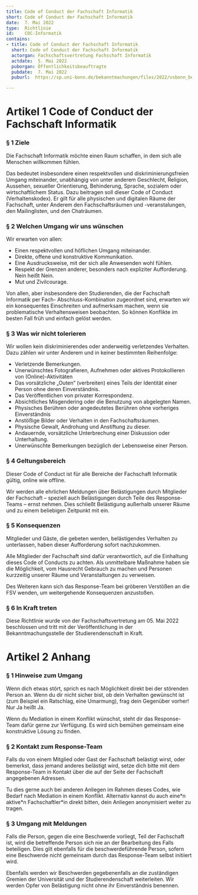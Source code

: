 ```yaml
---
title: Code of Conduct der Fachschaft Informatik
short: Code of Conduct der Fachschaft Informatik
date:  7. Mai 2022
type:  Richtlinie
id:    COC-Informatik
contains:
- title: Code of Conduct der Fachschaft Informatik
  short: Code of Conduct der Fachschaft Informatik
  actorgan: Fachschaftsvertretung Fachschaft Informatik
  actdate:  5. Mai 2022
  puborgan: Öffentlichkeitsbeauftragte
  pubdate:  7. Mai 2022
  puburl:  https://sp.uni-bonn.de/bekanntmachungen/files/2022/vsbonn_bekanntmachung_2022-29.pdf

---
```



# Artikel 1 Code of Conduct der Fachschaft Informatik

### § 1 Ziele

Die Fachschaft Informatik möchte einen Raum schaffen, in dem sich alle Menschen
willkommen fühlen.

Das bedeutet insbesondere einen respektvollen und diskriminierungsfreien Umgang
miteinander,
unabhängig von unter anderem Geschlecht, Religion, Aussehen, sexueller Orientierung,
Behinderung,
Sprache, sozialem oder wirtschaftlichem Status.
Dazu beitragen soll dieser Code of Conduct (Verhaltenskodex).
Er gilt für alle physischen und digitalen Räume der Fachschaft, unter Anderem den
Fachschaftsräumen und -veranstalungen, den Mailinglisten, und den Chaträumen.


### § 2 Welchen Umgang wir uns wünschen

Wir erwarten von allen:

- Einen respektvollen und höflichen Umgang miteinander.
- Direkte, offene und konstruktive Kommunikation.
- Eine Ausdrucksweise, mit der sich alle Anwesenden wohl fühlen.
- Respekt der Grenzen anderer, besonders nach expliziter Aufforderung. Nein heißt Nein.
- Mut und Zivilcourage.

Von allen, aber insbesondere den Studierenden, die der Fachschaft Informatik per Fach-
Abschluss-Kombination zugeordnet sind, erwarten wir ein konsequentes Einschreiten und
aufmerksam machen, wenn sie problematische Verhaltensweisen beobachten. So können
Konflikte im besten Fall früh und einfach gelöst werden.


### § 3 Was wir nicht tolerieren

Wir wollen kein diskriminierendes oder anderweitig verletzendes Verhalten. Dazu zählen
wir unter Anderem und in keiner bestimmten Reihenfolge:

- Verletzende Bemerkungen.
- Unerwünschtes Fotografieren, Aufnehmen oder aktives Protokollieren von (Online)-Aktivitäten
- Das vorsätzliche „Outen“ (verbreiten) eines Teils der Identität einer Person ohne deren Einverständnis.
- Das Veröffentlichen von privater Korrespondenz.
- Absichtliches Misgendering oder die Benutzung von abgelegten Namen.
- Physisches Berühren oder angedeutetes Berühren ohne vorheriges Einverständnis
- Anstößige Bilder oder Verhalten in den Fachschaftsräumen.
- Physische Gewalt, Androhung und Anstiftung zu dieser.
- Andauernde, vorsätzliche Unterbrechung einer Diskussion oder Unterhaltung.
- Unerwünschte Bemerkungen bezüglich der Lebensweise einer Person.


### § 4 Geltungsbereich

Dieser Code of Conduct ist für alle Bereiche der Fachschaft Informatik gültig, online wie
offline.

Wir werden alle ehrlichen Meldungen über Belästigungen durch Mitglieder der Fachschaft
– speziell auch Belästigungen durch Teile des Response-Teams – ernst nehmen. Dies
schließt Belästigung außerhalb unserer Räume und zu einem beliebigen Zeitpunkt mit ein.


### § 5 Konsequenzen

Mitglieder und Gäste, die gebeten werden, belästigendes Verhalten zu unterlassen, haben
dieser Aufforderung sofort nachzukommen.

Alle Mitglieder der Fachschaft sind dafür verantwortlich, auf die Einhaltung dieses Code of
Conducts zu achten. Als unmittelbare Maßnahme haben sie die Möglichkeit, vom
Hausrecht Gebrauch zu machen und Personen kurzzeitig unserer Räume und
Veranstaltungen zu verweisen.

Des Weiteren kann sich das Response-Team bei gröberen Verstößen an die FSV wenden,
um weitergehende Konsequenzen anzustoßen.


### § 6 In Kraft treten

Diese Richtlinie wurde von der Fachschaftsvertretung am 05. Mai 2022 beschlossen und
tritt mit der Veröffentlichung in der Bekanntmachungsstelle der Studierendenschaft in
Kraft.


# Artikel 2 Anhang

### § 1 Hinweise zum Umgang

Wenn dich etwas stört, sprich es nach Möglichkeit direkt bei der störenden Person an.
Wenn du dir nicht sicher bist, ob dein Verhalten gewünscht ist (zum Beispiel ein Ratschlag,
eine Umarmung), frag dein Gegenüber vorher! Nur Ja heißt Ja.

Wenn du Mediation in einem Konflikt wünschst, steht dir das Response-Team dafür gerne
zur Verfügung. Es wird sich bemühen gemeinsam eine konstruktive Lösung zu finden.


### § 2 Kontakt zum Response-Team

Falls du von einem Mitglied oder Gast der Fachschaft belästigt wirst, oder bemerkst, dass
jemand anderes belästigt wird, setze dich bitte mit dem Response-Team in Kontakt über
die auf der Seite der Fachschaft angegebenen Adressen.

Tu dies gerne auch bei anderen Anliegen im Rahmen dieses Codes, wie Bedarf nach
Mediation in einem Konflikt. Alternativ kannst du auch eine\*n aktive\*n Fachschaftler\*in
direkt bitten, dein Anliegen anonymisiert weiter zu tragen.


### § 3 Umgang mit Meldungen

Falls die Person, gegen die eine Beschwerde vorliegt, Teil der Fachschaft ist, wird die
betreffende Person sich nie an der Bearbeitung des Falls beteiligen. Dies gilt ebenfalls für
die beschwerdeführende Person, sofern eine Beschwerde nicht gemeinsam durch das
Response-Team selbst initiiert wird.

Ebenfalls werden wir Beschwerden gegebenenfalls an die zuständigen Gremien der
Universität und der Studierendenschaft weiterleiten. Wir werden Opfer von Belästigung
nicht ohne ihr Einverständnis benennen.
